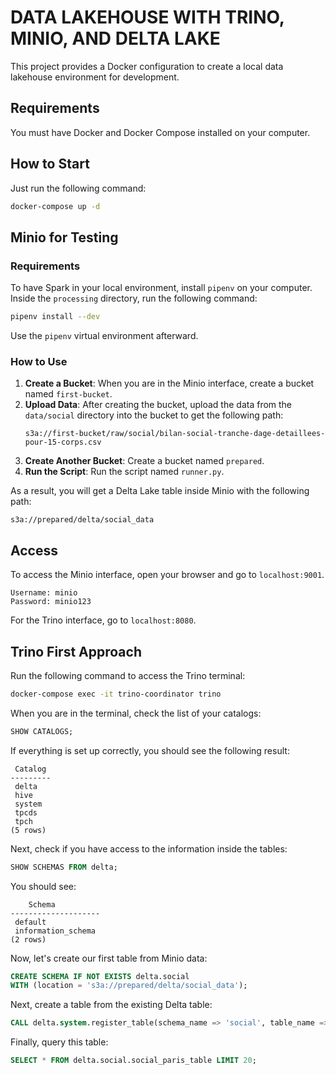 # DATA LAKEHOUSE WITH TRINO, MINIO, AND DELTA LAKE

This project provides a Docker configuration to create a local data lakehouse environment for development.

## Requirements

You must have Docker and Docker Compose installed on your computer.

## How to Start

Just run the following command:
```sh
docker-compose up -d
```

## Minio for Testing

### Requirements

To have Spark in your local environment, install `pipenv` on your computer. Inside the `processing` directory, run the following command:
```sh
pipenv install --dev
```
Use the `pipenv` virtual environment afterward.

### How to Use

1. **Create a Bucket**: When you are in the Minio interface, create a bucket named `first-bucket`.
2. **Upload Data**: After creating the bucket, upload the data from the `data/social` directory into the bucket to get the following path:
   ```
   s3a://first-bucket/raw/social/bilan-social-tranche-dage-detaillees-pour-15-corps.csv
   ```
3. **Create Another Bucket**: Create a bucket named `prepared`.
4. **Run the Script**: Run the script named `runner.py`.

As a result, you will get a Delta Lake table inside Minio with the following path:
```
s3a://prepared/delta/social_data
```

## Access

To access the Minio interface, open your browser and go to `localhost:9001`.
```
Username: minio
Password: minio123
```
For the Trino interface, go to `localhost:8080`.

## Trino First Approach

Run the following command to access the Trino terminal:
```sh
docker-compose exec -it trino-coordinator trino
```

When you are in the terminal, check the list of your catalogs:
```sql
SHOW CATALOGS;
```
If everything is set up correctly, you should see the following result:
```
 Catalog
---------
 delta
 hive
 system
 tpcds
 tpch
(5 rows)
```

Next, check if you have access to the information inside the tables:
```sql
SHOW SCHEMAS FROM delta;
```
You should see:
```
    Schema
--------------------
 default
 information_schema
(2 rows)
```

Now, let's create our first table from Minio data:
```sql
CREATE SCHEMA IF NOT EXISTS delta.social
WITH (location = 's3a://prepared/delta/social_data');
```

Next, create a table from the existing Delta table:
```sql
CALL delta.system.register_table(schema_name => 'social', table_name => 'social_paris_table', table_location => 's3a://prepared/delta/social_data');
```

Finally, query this table:
```sql
SELECT * FROM delta.social.social_paris_table LIMIT 20;
```